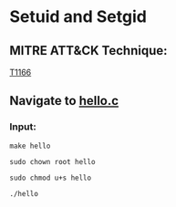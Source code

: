 # Setuid and Setgid

## MITRE ATT&CK Technique:
[T1166](https://attack.mitre.org/wiki/Technique/T1166)

## Navigate to [hello.c](../Payloads/hello.c)

### Input:

    make hello

    sudo chown root hello

    sudo chmod u+s hello

    ./hello
